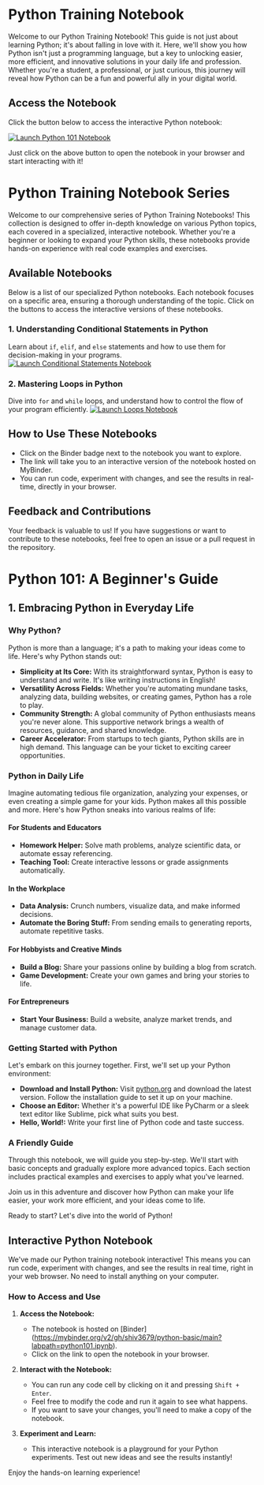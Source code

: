 # Python Training Notebook

Welcome to our Python Training Notebook! This guide is not just about learning Python; it's about falling in love with it. Here, we'll show you how Python isn't just a programming language, but a key to unlocking easier, more efficient, and innovative solutions in your daily life and profession. Whether you're a student, a professional, or just curious, this journey will reveal how Python can be a fun and powerful ally in your digital world.

## Access the Notebook

Click the button below to access the interactive Python notebook:

[![Launch Python 101 Notebook](https://mybinder.org/badge_logo.svg)](https://mybinder.org/v2/gh/shiv3679/python-basic/main?labpath=python101.ipynb)

Just click on the above button to open the notebook in your browser and start interacting with it!

# Python Training Notebook Series

Welcome to our comprehensive series of Python Training Notebooks! This collection is designed to offer in-depth knowledge on various Python topics, each covered in a specialized, interactive notebook. Whether you're a beginner or looking to expand your Python skills, these notebooks provide hands-on experience with real code examples and exercises.

## Available Notebooks

Below is a list of our specialized Python notebooks. Each notebook focuses on a specific area, ensuring a thorough understanding of the topic. Click on the buttons to access the interactive versions of these notebooks.

### 1. Understanding Conditional Statements in Python
Learn about `if`, `elif`, and `else` statements and how to use them for decision-making in your programs.
[![Launch Conditional Statements Notebook](https://mybinder.org/badge_logo.svg)](https://mybinder.org/v2/gh/shiv3679/python-basic/main?labpath=conditional_statements.ipynb)

### 2. Mastering Loops in Python
Dive into `for` and `while` loops, and understand how to control the flow of your program efficiently.
[![Launch Loops Notebook](https://mybinder.org/badge_logo.svg)](https://mybinder.org/v2/gh/shiv3679/python-basic/main?labpath=loops.ipynb)

<!-- ### 3. Data Structures in Python
Explore Python's built-in data structures like lists, tuples, sets, and dictionaries.
[![Launch Data Structures Notebook](https://mybinder.org/badge_logo.svg)](https://mybinder.org/v2/gh/your-github-username/your-repo-name/branch-name?filepath=path-to-data-structures-notebook)

(Continue adding other notebooks similarly...) -->

## How to Use These Notebooks

- Click on the Binder badge next to the notebook you want to explore.
- The link will take you to an interactive version of the notebook hosted on MyBinder.
- You can run code, experiment with changes, and see the results in real-time, directly in your browser.

## Feedback and Contributions

Your feedback is valuable to us! If you have suggestions or want to contribute to these notebooks, feel free to open an issue or a pull request in the repository.



# Python 101: A Beginner's Guide

## 1. Embracing Python in Everyday Life

### Why Python?
Python is more than a language; it's a path to making your ideas come to life. Here's why Python stands out:

- **Simplicity at Its Core:** With its straightforward syntax, Python is easy to understand and write. It's like writing instructions in English!
- **Versatility Across Fields:** Whether you're automating mundane tasks, analyzing data, building websites, or creating games, Python has a role to play.
- **Community Strength:** A global community of Python enthusiasts means you're never alone. This supportive network brings a wealth of resources, guidance, and shared knowledge.
- **Career Accelerator:** From startups to tech giants, Python skills are in high demand. This language can be your ticket to exciting career opportunities.

### Python in Daily Life
Imagine automating tedious file organization, analyzing your expenses, or even creating a simple game for your kids. Python makes all this possible and more. Here's how Python sneaks into various realms of life:

#### For Students and Educators
- **Homework Helper:** Solve math problems, analyze scientific data, or automate essay referencing.
- **Teaching Tool:** Create interactive lessons or grade assignments automatically.

#### In the Workplace
- **Data Analysis:** Crunch numbers, visualize data, and make informed decisions.
- **Automate the Boring Stuff:** From sending emails to generating reports, automate repetitive tasks.

#### For Hobbyists and Creative Minds
- **Build a Blog:** Share your passions online by building a blog from scratch.
- **Game Development:** Create your own games and bring your stories to life.

#### For Entrepreneurs
- **Start Your Business:** Build a website, analyze market trends, and manage customer data.

### Getting Started with Python
Let's embark on this journey together. First, we'll set up your Python environment:

- **Download and Install Python:** Visit [python.org](https://www.python.org/) and download the latest version. Follow the installation guide to set it up on your machine.
- **Choose an Editor:** Whether it's a powerful IDE like PyCharm or a sleek text editor like Sublime, pick what suits you best.
- **Hello, World!:** Write your first line of Python code and taste success.

### A Friendly Guide
Through this notebook, we will guide you step-by-step. We'll start with basic concepts and gradually explore more advanced topics. Each section includes practical examples and exercises to apply what you've learned.

Join us in this adventure and discover how Python can make your life easier, your work more efficient, and your ideas come to life.

Ready to start? Let's dive into the world of Python!


## Interactive Python Notebook

We've made our Python training notebook interactive! This means you can run code, experiment with changes, and see the results in real time, right in your web browser. No need to install anything on your computer.

### How to Access and Use

1. **Access the Notebook:**
   - The notebook is hosted on [Binder] (https://mybinder.org/v2/gh/shiv3679/python-basic/main?labpath=python101.ipynb).
   - Click on the link to open the notebook in your browser.

2. **Interact with the Notebook:**
   - You can run any code cell by clicking on it and pressing `Shift + Enter`.
   - Feel free to modify the code and run it again to see what happens.
   - If you want to save your changes, you'll need to make a copy of the notebook.

3. **Experiment and Learn:**
   - This interactive notebook is a playground for your Python experiments. Test out new ideas and see the results instantly!

Enjoy the hands-on learning experience!


